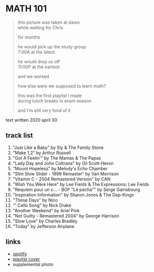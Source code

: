 # MATH 101

> this picture was taken at dawn  
> while waiting for Chris
>
> for months
>
> he would pick up the study group  
> 7:00A at the latest
>
> he would drop us off  
> 11:00P at the earliest
>
> and we worked
>
> how else were we supposed to learn math?
>
> this was the first playlist I made  
> during lunch breaks in exam season
>
> and I'm still very fond of it

text written 2020 april 30

## track list

1. "Just Like a Baby" by Sly & The Family Stone
2. "Make 1,2" by Arthur Russell
3. "Got A Feelin'" by The Mamas & The Papas
4. "Lady Day and John Coltrane" by Gil Scott-Heron
5. "Mount Hopeless" by Melody's Echo Chamber
6. "Slim Slow Slider - 1999 Remaster" by Van Morrison
7. "Vitamin C - 2004 Remastered Version" by CAN
8. "Wish You Were Here" by Lee Fields & The Expressions; Lee Fields
9. "Requiem pour un c... - BOF "Le pacha"" by Serge Gainsbourg
10. "Inspiration Information" by Sharon Jones & The Dap-Kings
11. "These Days" by Nico
12. "' Cello Song" by Nick Drake
13. "Another Weekend" by Ariel Pink
14. "Not Guilty - Remastered 2004" by George Harrison
15. "Slow Love" by Charles Bradley
16. "Today" by Jefferson Airplane

## links

- [spotify](https://open.spotify.com/playlist/6FSmF3lRV3akPCdPOU0g7f)
- [playlist cover](./cover.jpeg)
- supplemental photo
